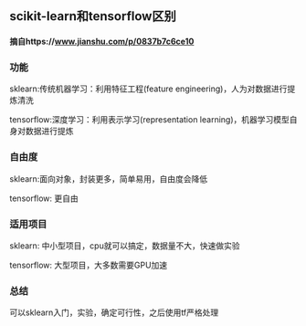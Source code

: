 ## scikit-learn和tensorflow区别
#### 摘自https://www.jianshu.com/p/0837b7c6ce10

### 功能
sklearn:传统机器学习：利用特征工程(feature engineering)，人为对数据进行提炼清洗

tensorflow:深度学习：利用表示学习(representation learning)，机器学习模型自身对数据进行提炼

### 自由度

sklearn:面向对象，封装更多，简单易用，自由度会降低

tensorflow: 更自由

### 适用项目

sklearn: 中小型项目，cpu就可以搞定，数据量不大，快速做实验

tensorflow: 大型项目，大多数需要GPU加速

### 总结

可以sklearn入门，实验，确定可行性，之后使用tf严格处理